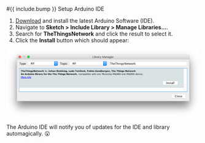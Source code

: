 #{{ include.bump }} Setup Arduino IDE

1. [Download](https://www.arduino.cc/en/Main/Software) and install the latest Arduino Software (IDE).
2. Navigate to **Sketch > Include Library > Manage Libraries...**.
3. Search for **TheThingsNetwork** and click the result to select it.
4. Click the **Install** button which should appear:

  ![](/assets/arduino_library.png)

The Arduino IDE will notify you of updates for the IDE and library automagically. :open_mouth: